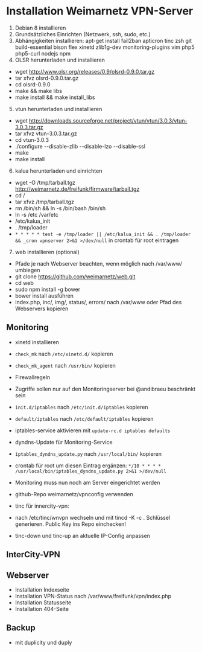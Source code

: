 # Installation Weimarnetz VPN-Server

1. Debian 8 installieren
2. Grundsätzliches Einrichten (Netzwerk, ssh, sudo, etc.)
3. Abhängigkeiten installieren: apt-get install fail2ban apticron tinc zsh git build-essential bison flex xinetd zlib1g-dev monitoring-plugins vim php5 php5-curl nodejs npm
4. OLSR herunterladen und installieren
 * wget http://www.olsr.org/releases/0.9/olsrd-0.9.0.tar.gz
 * tar xfvz olsrd-0.9.0.tar.gz
 * cd olsrd-0.9.0
 * make && make libs
 * make install && make install_libs
5. vtun herunterladen und installieren
 * wget http://downloads.sourceforge.net/project/vtun/vtun/3.0.3/vtun-3.0.3.tar.gz
 * tar xfvz vtun-3.0.3.tar.gz
 * cd vtun-3.0.3
 * ./configure --disable-zlib --disable-lzo --disable-ssl
 * make
 * make install
6. kalua herunterladen und einrichten
 * wget -O /tmp/tarball.tgz http://weimarnetz.de/freifunk/firmware/tarball.tgz
 * cd /
 * tar xfvz /tmp/tarball.tgz
 * rm /bin/sh && ln -s /bin/bash /bin/sh
 * ln -s /etc /var/etc
 * /etc/kalua_init
 * . /tmp/loader
 * ```* * * * * test -e /tmp/loader || /etc/kalua_init && . /tmp/loader && _cron vpnserver 2>&1 >/dev/null``` in crontab für root eintragen
7. web installieren (optional)
 * Pfade je nach Webserver beachten, wenn möglich nach /var/www/ umbiegen
 * git clone https://github.com/weimarnetz/web.git
 * cd web
 * sudo npm install -g bower
 * bower install ausführen
 * index.php, inc/, img/, status/, errors/ nach /var/www oder Pfad des Webservers kopieren


Monitoring
----------
* xinetd installieren 
 * ```check_mk``` nach ```/etc/xinetd.d/``` kopieren
 * ```check_mk_agent``` nach ```/usr/bin/``` kopieren
* Firewallregeln
 * Zugriffe sollen nur auf den Monitoringserver bei @andibraeu beschränkt sein
 * ```init.d/iptables``` nach ```/etc/init.d/iptables``` kopieren
 * ```default/iptables``` nach ```/etc/default/iptables``` kopieren
 * iptables-service aktivieren mit ```update-rc.d iptables defaults```
* dyndns-Update für Monitoring-Service
 * ```iptables_dyndns_update.py``` nach ```/usr/local/bin/``` kopieren
 * crontab für root um diesen Eintrag ergänzen: ```*/10 * * * * /usr/local/bin/iptables_dyndns_update.py 2>&1 >/dev/null```
* Monitoring muss nun noch am Server eingerichtet werden

* github-Repo weimarnetz/vpnconfig verwenden
 * tinc für innercity-vpn: 
  * nach /etc/tinc/wnvpn wechseln und mit tincd -K -c . Schlüssel generieren. Public Key ins Repo einchecken!
  * tinc-down und tinc-up an aktuelle IP-Config anpassen


InterCity-VPN
-------------


Webserver
---------
* Installation Indexseite
* Installation VPN-Status nach /var/www/freifunk/vpn/index.php
* Installation Statusseite
* Installation 404-Seite

Backup
------
* mit duplicity und duply
